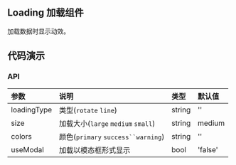 ## Loading 加载组件

加载数据时显示动效。

## 代码演示

### API

|参数|说明|类型|默认值|
|:---|:----|:----|:------|
|loadingType|类型(`rotate` `line`)|string|''|
|size|加载大小(`large` `medium` `small`)|string|medium|
|colors|颜色(`primary` `success``warning`)|string|''|
|useModal|加载以模态框形式显示|bool|'false'|
